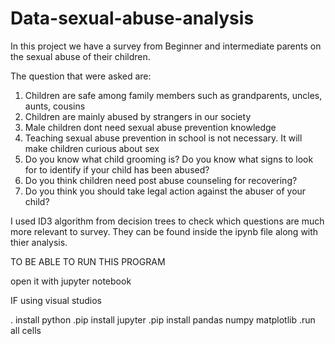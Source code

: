 # Data-sexual-abuse-analysis

In this project we have a survey from Beginner and intermediate parents on the sexual abuse of their children.

The question that were asked are:
1. Children are safe among family members such as grandparents, uncles, aunts, cousins
2. Children are mainly abused by strangers in our society
3. Male children dont need sexual abuse prevention knowledge	
4. Teaching sexual abuse prevention in school is not necessary. It will make children curious about sex
5. Do you know what child grooming is?	Do you know what signs to look for to identify if your child has been abused?
6. Do you think children need post abuse counseling for recovering?
7. Do you think you should take legal action against the abuser of your child?

I used ID3 algorithm from decision trees to check which questions are much more relevant to survey.
They can be found inside the ipynb file along with thier analysis.

TO BE ABLE TO RUN THIS PROGRAM

open it with jupyter notebook

IF using visual studios

. install python
.pip install jupyter
.pip install pandas numpy matplotlib
.run all cells
